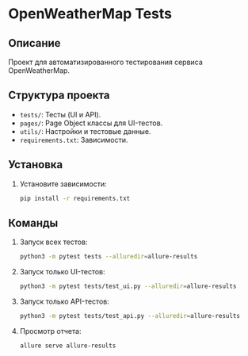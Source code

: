 # OpenWeatherMap Tests

## Описание
Проект для автоматизированного тестирования сервиса OpenWeatherMap.

## Структура проекта
- `tests/`: Тесты (UI и API).
- `pages/`: Page Object классы для UI-тестов.
- `utils/`: Настройки и тестовые данные.
- `requirements.txt`: Зависимости.

## Установка
1. Установите зависимости:
   ```bash
   pip install -r requirements.txt

## Команды
1. Запуск всех тестов:
   ```bash
   python3 -m pytest tests --alluredir=allure-results
2. Запуск только UI-тестов:
   ```bash
   python3 -m pytest tests/test_ui.py --alluredir=allure-results
3. Запуск только API-тестов:
   ```bash
   python3 -m pytest tests/test_api.py --alluredir=allure-results
4. Просмотр отчета:
   ```bash
   allure serve allure-results
